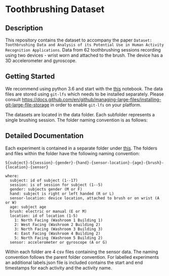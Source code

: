 # Toothbrushing Dataset

## Description

This repository contains the dataset to accompany the paper ``Dataset: Toothbrushing Data and Analysis of its Potential Use in
Human Activity Recognition Applications``. Data from 62 toothbrushing sessions recording using two devices - wrist worn and attached to the brush. The device has a 3D accelerometer and gyroscope.

## Getting Started

We recommend using python 3.6 and start with the [this](/src/example-1.ipynb) notebook. The data files are stored using `git-lfs` which needs to be installed separately. Please consult https://docs.github.com/en/github/managing-large-files/installing-git-large-file-storage in order to enable `git-lfs` on your platform.

The datasets are located in the data folder. Each subfolder represents a single brushing session. The folder naming convention is as follows:

## Detailed Documentation

Each experiment is contained in a separate folder under [this](/data). The folders and files within the folder have the following naming convention:

```
S{subject}-S{session}-{gender}-{hand}-{sensor-location}-{age}-{brush}-{location}-{sensor}

where:
  subject: id of subject (1--17)
  session: is of session for subject (1--5)
  gender: subjects gender (M or F)
  hand: subject is right or left handed (R or L)
  sensor-location: device location, attached to brush or on wrist (A or W)
  age: subject age
  brush: electric or manual (E or M)
  location: id of location (1-5)
    1: North Facing (Washroom 1 Building 1)
    2: West Facing (Washroom 2 Building 2)
    3: North Facing (Washroom 3 Building 3)
    4: East Facing (Washroom 4 Building 2)
    5: North Facing (Washroom 5 Building 2)
  sensor: accelerometer or gyroscope (A or G)
```

Within each folder are 4 csv files containing the sensor data. The naming convention follows the parent folder convention. For labelled experiments an additional labels.json file is included contains the start and end timestamps for each activity and the activity name.
